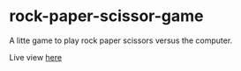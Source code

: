 # rock-paper-scissor-game

A litte game to play rock paper scissors versus the computer.

Live view [here](https://rps.holmbakken.com)
